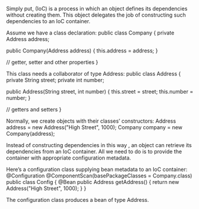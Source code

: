 Simply put, (IoC) is a process in which an object defines its dependencies without creating them. This object delegates the job of constructing such dependencies to an IoC container.

Assume we have a class declaration:
public class Company {
private Address address;

public Company(Address address) {
    this.address = address;
}

// getter, setter and other properties
}

This class needs a collaborator of type Address:
public class Address {
private String street;
private int number;

public Address(String street, int number) {
    this.street = street;
    this.number = number;
}

// getters and setters
}

Normally, we create objects with their classes’ constructors:
Address address = new Address("High Street", 1000);
Company company = new Company(address);

Instead of constructing dependencies in this way , an object can retrieve its dependencies from an IoC container. All we need to do is to provide the container with appropriate configuration metadata.

Here’s a configuration class supplying bean metadata to an IoC container:
@Configuration
@ComponentScan(basePackageClasses = Company.class)
public class Config {
@Bean
public Address getAddress() {
return new Address("High Street", 1000);
}
}

The configuration class produces a bean of type Address.